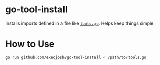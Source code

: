 # go-tool-install

Installs imports defined in a file like [`tools.go`][tools.go].  Helps keep things simple.

[tools.go]: https://github.com/golang/go/wiki/Modules#how-can-i-track-tool-dependencies-for-a-module

# How to Use

```sh
go run github.com/execjosh/go-tool-install < /path/to/tools.go
```
